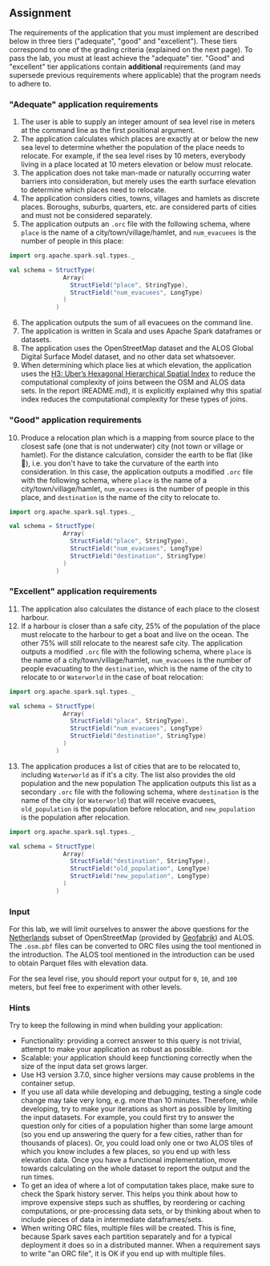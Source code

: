 ## Assignment

The requirements of the application that you must implement are described below
in three tiers ("adequate", "good" and "excellent"). These tiers correspond to
one of the grading criteria (explained on the next page). To pass the lab, you
must at least achieve the "adequate" tier. "Good" and "excellent" tier
applications contain **additional** requirements (and may supersede previous
requirements where applicable) that the program needs to adhere to.

### "Adequate" application requirements

1. The user is able to supply an integer amount of sea level rise in meters at
   the command line as the first positional argument.
2. The application calculates which places are exactly at or below the new sea
   level to determine whether the population of the place needs to relocate. For
   example, if the sea level rises by 10 meters, everybody living in a place
   located at 10 meters elevation or below must relocate.
4. The application does not take man-made or naturally occurring water barriers
   into consideration, but merely uses the earth surface elevation to determine
   which places need to relocate.
5. The application considers cities, towns, villages and hamlets as discrete
   places. Boroughs, suburbs, quarters, etc. are considered parts of cities and
   must not be considered separately.
6. The application outputs an `.orc` file with the following schema,
   where `place` is the name of a city/town/village/hamlet, and `num_evacuees`
   is the number of people in this place:

```scala
import org.apache.spark.sql.types._

val schema = StructType(
               Array(
                 StructField("place", StringType),
                 StructField("num_evacuees", LongType)
               )
             )
```

6. The application outputs the sum of all evacuees on the command line.
7. The application is written in Scala and uses Apache Spark dataframes or
   datasets.
8. The application uses the OpenStreetMap dataset and the ALOS Global Digital
   Surface Model dataset, and no other data set whatsoever.
9. When determining which place lies at which elevation, the application uses
   the [H3: Uber’s Hexagonal Hierarchical Spatial Index] to reduce the
   computational complexity of joins between the OSM and ALOS data sets. In the
   report (README.md), it is explicitly explained why this spatial index reduces
   the computational complexity for these types of joins.

### "Good" application requirements

10. Produce a relocation plan which is a mapping from source place to the
    closest safe (one that is not underwater) city (not town or village or
    hamlet). For the distance calculation, consider the earth to be flat (like
    🥞), i.e. you don't have to take the curvature of the earth into
    consideration. In this case, the application outputs a modified `.orc` file
    with the following schema, where `place` is the name of a
    city/town/village/hamlet, `num_evacuees` is the number of people in this
    place, and `destination` is the name of the city to relocate to.

```scala
import org.apache.spark.sql.types._

val schema = StructType(
               Array(
                 StructField("place", StringType),
                 StructField("num_evacuees", LongType)
                 StructField("destination", StringType)
               )
             )
```

### "Excellent" application requirements

11. The application also calculates the distance of each place to the closest
    harbour.
12. If a harbour is closer than a safe city, 25% of the population of the place
    must relocate to the harbour to get a boat and live on the ocean. The other 
    75% will still relocate to the nearest safe city. The application outputs a 
    modified `.orc` file with the following schema, where `place` is the name of 
    a city/town/village/hamlet, `num_evacuees` is the number of people 
    evacuating to the `destination`, which is the name of the city to relocate
    to or `Waterworld` in the case of boat relocation:

```scala
import org.apache.spark.sql.types._

val schema = StructType(
               Array(
                 StructField("place", StringType),
                 StructField("num_evacuees", LongType)
                 StructField("destination", StringType)
               )
             )
```

13. The application produces a list of cities that are to be relocated to,
    including `Waterworld` as if it's a city. The list also provides the old
    population and the new population The application outputs this list as a
    secondary `.orc` file with the following schema, where `destination` is the
    name of the city (or `Waterworld`) that will receive evacuees,
    `old_population` is the population before relocation, and `new_population`
    is the population after relocation.

```scala
import org.apache.spark.sql.types._

val schema = StructType(
               Array(
                 StructField("destination", StringType),
                 StructField("old_population", LongType)
                 StructField("new_population", LongType)
               )
             )
```

### Input

For this lab, we will limit ourselves to answer the above questions for
the [Netherlands] subset of OpenStreetMap (provided by [Geofabrik]) and ALOS.
The `.osm.pbf` files can be converted to ORC files using the tool mentioned in
the introduction. The ALOS tool mentioned in the introduction can be used to
obtain Parquet files with elevation data.

For the sea level rise, you should report your output for `0`, `10`, and `100`
meters, but feel free to experiment with other levels.

### Hints

Try to keep the following in mind when building your application:

- Functionality: providing a correct answer to this query is not trivial,
  attempt to make your application as robust as possible.
- Scalable: your application should keep functioning correctly when the size of
  the input data set grows larger.
- Use H3 version 3.7.0, since higher versions may cause problems in the
  container setup.
- If you use all data while developing and debugging, testing a single code
  change may take very long, e.g. more than 10 minutes. Therefore, while
  developing, try to make your iterations as short as possible by limiting the
  input datasets. For example, you could first try to answer the question only
  for cities of a population higher than some large amount (so you end up
  answering the query for a few cities, rather than for thousands of places).
  Or, you could load only one or two ALOS tiles of which you know includes a few
  places, so you end up with less elevation data. Once you have a functional
  implementation, move towards calculating on the whole dataset to report the
  output and the run times.
- To get an idea of where a lot of computation takes place, make sure to check
  the Spark history server. This helps you think about how to improve expensive
  steps such as shuffles, by reordering or caching computations, or
  pre-processing data sets, or by thinking about when to include pieces of data
  in intermediate dataframes/sets.
- When writing ORC files, multiple files will be created. This is fine, because
  Spark saves each partition separately and for a typical deployment it does so 
  in a distributed manner. When a requirement says to write "an ORC file", it is
  OK if you end up with multiple files. 

[Netherlands]: http://download.geofabrik.de/europe/netherlands-latest.osm.pbf
[Geofabrik]: https://geofabrik.de/
[H3: Uber’s Hexagonal Hierarchical Spatial Index]: https://github.com/uber/h3

